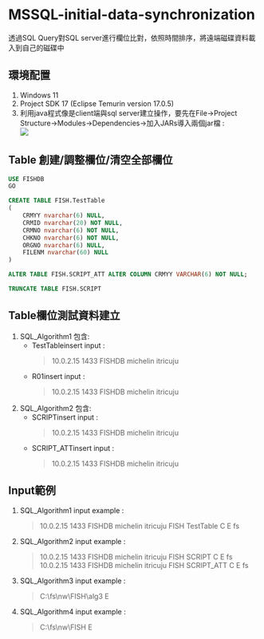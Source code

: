 # MSSQL-initial-data-synchronization
透過SQL Query對SQL server進行欄位比對，依照時間排序，將遠端磁碟資料載入到自己的磁碟中
## 環境配置
1. Windows 11
2. Project SDK 17 (Eclipse Temurin version 17.0.5)
3. 利用java程式像是client端與sql server建立操作，要先在File->Project Structure->Modules->Dependencies->加入JARs導入兩個jar檔 :  
![](https://i.imgur.com/iO9IfRZ.png)
## Table 創建/調整欄位/清空全部欄位
```SQL
USE FISHDB
GO

CREATE TABLE FISH.TestTable
(
	CRMYY nvarchar(6) NULL,
	CRMID nvarchar(20) NOT NULL,
	CRMNO nvarchar(6) NOT NULL,
	CHKNO nvarchar(6) NOT NULL,
	ORGNO nvarchar(6) NULL,
	FILENM nvarchar(60) NULL
)
```
```SQL
ALTER TABLE FISH.SCRIPT_ATT ALTER COLUMN CRMYY VARCHAR(6) NOT NULL;
```
```SQL
TRUNCATE TABLE FISH.SCRIPT
```
## Table欄位測試資料建立
1. SQL_Algorithm1 包含:
	* TestTableinsert input :   
		>10.0.2.15 1433 FISHDB michelin itricuju    
	* R01insert input :    
		>10.0.2.15 1433 FISHDB michelin itricuju    
2. SQL_Algorithm2 包含:
	* SCRIPTinsert input :   
		>10.0.2.15 1433 FISHDB michelin itricuju    
	* SCRIPT_ATTinsert input :    
		>10.0.2.15 1433 FISHDB michelin itricuju   
## Input範例
1. SQL_Algorithm1 input example :    
	>10.0.2.15 1433 FISHDB michelin itricuju FISH TestTable C E fs  
2. SQL_Algorithm2 input example :    
	>10.0.2.15 1433 FISHDB michelin itricuju FISH SCRIPT C E fs  
	>10.0.2.15 1433 FISHDB michelin itricuju FISH SCRIPT_ATT C E fs  
3. SQL_Algorithm3 input example :   
	>C:\fs\nw\FISH\alg3 E   
4. SQL_Algorithm4 input example :   
	>C:\fs\nw\FISH E  

